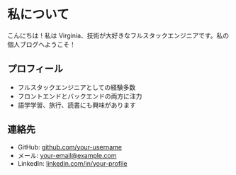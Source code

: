 # 私について

こんにちは！私は Virginia、技術が大好きなフルスタックエンジニアです。私の個人ブログへようこそ！

## プロフィール

- フルスタックエンジニアとしての経験多数
- フロントエンドとバックエンドの両方に注力
- 語学学習、旅行、読書にも興味があります

## 連絡先

- GitHub: [github.com/your-username](https://github.com/your-username)
- メール: your-email@example.com
- LinkedIn: [linkedin.com/in/your-profile](https://linkedin.com/in/your-profile)
